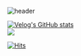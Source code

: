 ![header](https://capsule-render.vercel.app/api?type=slice&color=gradient&height=160&section=header&text=NYejin👊&fontAlign=50&fontAlignY=70&fontSize=90&fontColor=000000)
<div align=left>
  
[![Velog's GitHub stats](https://velog-readme-stats.vercel.app/api/badge?name=shiny)](https://velog.io/@shinyejin0212) <br>
<a href="https://blog.naver.com/shinyejin0212" target="_blank"><img src="https://img.shields.io/badge/Blog-03C75A?style=flat-square&logo=Naver&logoColor=white"/></a>
  
</div>
<div align=left>
  
[![Hits](https://hits.seeyoufarm.com/api/count/incr/badge.svg?url=https%3A%2F%2Fgithub.com%2Fshinyejin0212&count_bg=%2379C83D&title_bg=%23555555&icon=&icon_color=%23E7E7E7&title=hits&edge_flat=false)](https://hits.seeyoufarm.com)

</div>

<!--
**shinyejin0212/shinyejin0212** is a ✨ _special_ ✨ repository because its `README.md` (this file) appears on your GitHub profile.

Here are some ideas to get you started:

- 🔭 I’m currently working on ...
- 🌱 I’m currently learning ...
- 👯 I’m looking to collaborate on ...
- 🤔 I’m looking for help with ...
- 💬 Ask me about ...
- 📫 How to reach me: ...
- 😄 Pronouns: ...
- ⚡ Fun fact: ...
-->
